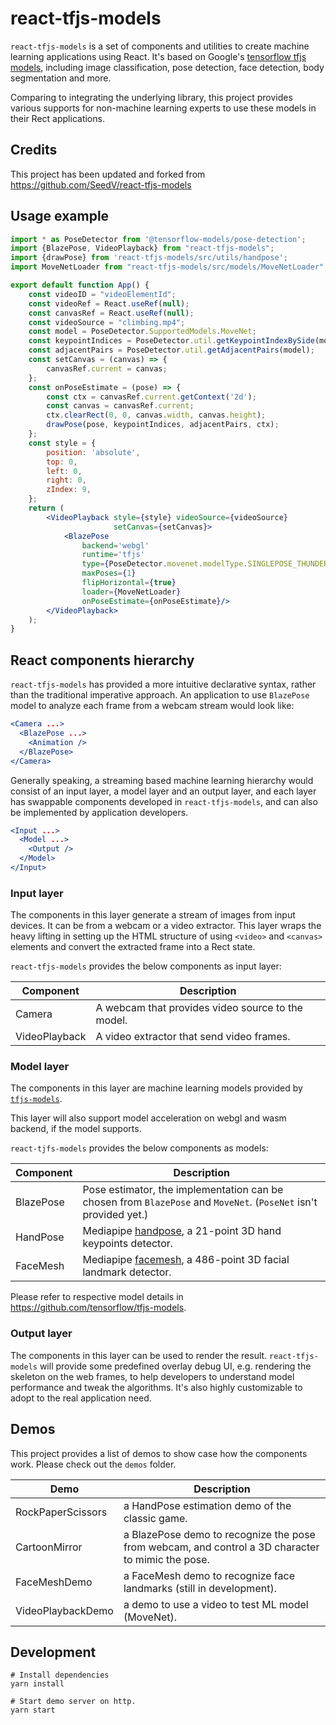 # react-tfjs-models

`react-tfjs-models` is a set of components and utilities to create machine learning applications using
React. It's based on Google's [tensorflow tfjs models](https://github.com/tensorflow/tfjs-models), including
image classification, pose detection, face detection, body segmentation and more.

Comparing to integrating the underlying library, this project provides various supports for non-machine learning
experts to use these models in their Rect applications.

## Credits

This project has been updated and forked from https://github.com/SeedV/react-tfjs-models

## Usage example

```jsx
import * as PoseDetector from '@tensorflow-models/pose-detection';
import {BlazePose, VideoPlayback} from "react-tfjs-models";
import {drawPose} from 'react-tfjs-models/src/utils/handpose';
import MoveNetLoader from "react-tfjs-models/src/models/MoveNetLoader";

export default function App() {
    const videoID = "videoElementId";
    const videoRef = React.useRef(null);
    const canvasRef = React.useRef(null);
    const videoSource = "climbing.mp4";
    const model = PoseDetector.SupportedModels.MoveNet;
    const keypointIndices = PoseDetector.util.getKeypointIndexBySide(model);
    const adjacentPairs = PoseDetector.util.getAdjacentPairs(model);
    const setCanvas = (canvas) => {
        canvasRef.current = canvas;
    };
    const onPoseEstimate = (pose) => {
        const ctx = canvasRef.current.getContext('2d');
        const canvas = canvasRef.current;
        ctx.clearRect(0, 0, canvas.width, canvas.height);
        drawPose(pose, keypointIndices, adjacentPairs, ctx);
    };
    const style = {
        position: 'absolute',
        top: 0,
        left: 0,
        right: 0,
        zIndex: 9,
    };
    return (
        <VideoPlayback style={style} videoSource={videoSource}
                       setCanvas={setCanvas}>
            <BlazePose
                backend='webgl'
                runtime='tfjs'
                type={PoseDetector.movenet.modelType.SINGLEPOSE_THUNDER}
                maxPoses={1}
                flipHorizontal={true}
                loader={MoveNetLoader}
                onPoseEstimate={onPoseEstimate}/>
        </VideoPlayback>
    );
}
```


## React components hierarchy

`react-tfjs-models` has provided a more intuitive declarative syntax, rather than the traditional imperative
approach. An application to use `BlazePose` model to analyze each frame from a webcam stream would look like:

```jsx
<Camera ...>
  <BlazePose ...>
    <Animation />
  </BlazePose>
</Camera>
```

Generally speaking, a streaming based machine learning hierarchy would consist of an input layer, a model layer
and an output layer, and each layer has swappable components developed in `react-tfjs-models`, and can also be
implemented by application developers.

```jsx
<Input ...>
  <Model ...>
    <Output />
  </Model>
</Input>
```

### Input layer

The components in this layer generate a stream of images from input devices. It can be from a webcam or a video
extractor. This layer wraps the heavy lifting in setting up the HTML structure of using `<video>` and `<canvas>`
elements and convert the extracted frame into a Rect state.

`react-tfjs-models` provides the below components as input layer:

| Component | Description |
| --------- | ----------- |
| Camera | A webcam that provides video source to the model. |
| VideoPlayback | A video extractor that send video frames. |

### Model layer

The components in this layer are machine learning models provided by 
[`tfjs-models`](https://github.com/tensorflow/tfjs-models/).

This layer will also support model acceleration on webgl and wasm backend, if the model supports.

`react-tjfs-models` provides the below components as models:

| Component | Description |
| --------- | ----------- |
| BlazePose | Pose estimator, the implementation can be chosen from `BlazePose` and `MoveNet`. (`PoseNet` isn't provided yet.) |
| HandPose | Mediapipe [handpose](https://github.com/tensorflow/tfjs-models/tree/master/handpose), a 21-point 3D hand keypoints detector. |
| FaceMesh | Mediapipe [facemesh](https://github.com/tensorflow/tfjs-models/tree/master/face-landmarks-detection), a 486-point 3D facial landmark detector. |

Please refer to respective model details in <https://github.com/tensorflow/tfjs-models>.

### Output layer

The components in this layer can be used to render the result. `react-tfjs-models` will provide some predefined
overlay debug UI, e.g. rendering the skeleton on the web frames, to help developers to understand model performance
and tweak the algorithms. It's also highly customizable to adopt to the real application need.

## Demos

This project provides a list of demos to show case how the components work. Please check out the `demos` folder.

| Demo | Description |
| ---- | ----------- |
| RockPaperScissors | a HandPose estimation demo of the classic game. |
| CartoonMirror | a BlazePose demo to recognize the pose from webcam, and control a 3D character to mimic the pose. |
| FaceMeshDemo | a FaceMesh demo to recognize face landmarks (still in development). |
| VideoPlaybackDemo | a demo to use a video to test ML model (MoveNet). |

## Development

```shell
# Install dependencies
yarn install

# Start demo server on http.
yarn start
```

